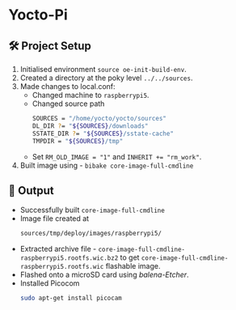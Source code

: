 # Yocto-Pi

## 🛠️ Project Setup
  1. Initialised environment `source oe-init-build-env`.
  2. Created a directory at the poky level `../../sources`.
  3. Made changes to local.conf:
     - Changed machine to `raspberrypi5`.
     - Changed source path
       ```bash
       SOURCES = "/home/yocto/yocto/sources"
       DL_DIR ?= "${SOURCES}/downloads"
       SSTATE_DIR ?= "${SOURCES}/sstate-cache"
       TMPDIR = "${SOURCES}/tmp"
     - Set `RM_OLD_IMAGE = "1"` and `INHERIT += "rm_work"`.
   4. Built image using - `bibake core-image-full-cmdline`

## 📂 Output
  - Successfully built `core-image-full-cmdline`
  - Image file created at
    ```bash
    sources/tmp/deploy/images/raspberrypi5/
  - Extracted archive file - `core-image-full-cmdline-raspberrypi5.rootfs.wic.bz2` to get `core-image-full-cmdline-raspberrypi5.rootfs.wic` flashable image.
  - Flashed onto a microSD card using *balena-Etcher*.
  - Installed Picocom
    ```bash
    sudo apt-get install picocam
    
